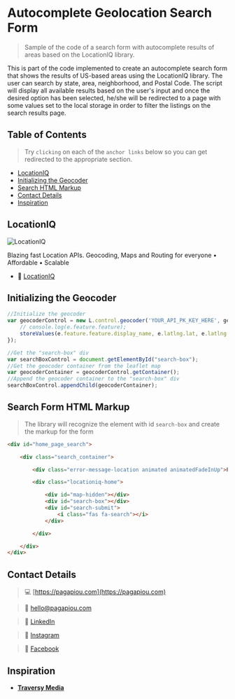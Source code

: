 # Autocomplete Geolocation Search Form 

> Sample of the code of a search form with autocomplete results of areas based on the LocationIQ library.

This is part of the code implemented to create an autocomplete search form that shows the results of US-based areas using the LocationIQ library. The user can search by state, area, neighborhood, and Postal Code. The script will display all available results based on the user's input and once the desired option has been selected, he/she will be redirected to a page with some values set to the local storage in order to filter the listings on the search results page.


## Table of Contents


> Try `clicking` on each of the `anchor links` below so you can get redirected to the appropriate section.

- [LocationIQ](#locationiq)
- [Initializing the Geocoder](#initializing-the-geocoder)
- [Search HTML Markup](#search-html-markup)
- [Contact Details](#contact-details)
- [Inspiration](#inspiration)


## LocationIQ

<img src="https://locationiq.com/static/v2/images/logo.png" title="LocationIQ" alt="LocationIQ">

Blazing fast Location APIs. Geocoding, Maps and Routing for everyone • Affordable • Scalable

- :link: [LocationIQ](https://locationiq.com/)


## Initializing the Geocoder


```javascript
//Initialize the geocoder 
var geocoderControl = new L.control.geocoder('YOUR_API_PK_KEY_HERE', geocoderControlOptions).addTo(map).on('select', function (e) {
    // console.log(e.feature.feature);
    storeValues(e.feature.feature.display_name, e.latlng.lat, e.latlng.lng, e.feature.feature.display_place, e.feature.feature.address.city, e.feature.feature.address.state);
});

//Get the "search-box" div
var searchBoxControl = document.getElementById("search-box");
//Get the geocoder container from the leaflet map
var geocoderContainer = geocoderControl.getContainer();
//Append the geocoder container to the "search-box" div
searchBoxControl.appendChild(geocoderContainer);  
```


## Search Form HTML Markup


> The library will recognize the element with id `search-box` and create the markup for the form


```html
<div id="home_page_search">

	<div class="search_container">

		<div class="error-message-location animated animatedFadeInUp">Please enter a valid US address!</div>

		<div class="locationiq-home">

			<div id="map-hidden"></div>
			<div id="search-box"></div>
			<div id="search-submit">
				<i class="fas fa-search"></i>
			</div>

		</div>

	</div>
</div> 
```


## Contact Details


> :computer: [https://pagapiou.com](https://pagapiou.com)

> :email: [hello@pagapiou.com](mailto:hello@pagapiou.com)

> :iphone: [LinkedIn](https://www.linkedin.com/in/agapiou/)

> :iphone: [Instagram](https://www.instagram.com/panos_agapiou/)

> :iphone: [Facebook](https://www.facebook.com/panagiotis.agapiou)


## Inspiration


- **[Traversy Media](https://www.youtube.com/channel/UC29ju8bIPH5as8OGnQzwJyA)**
